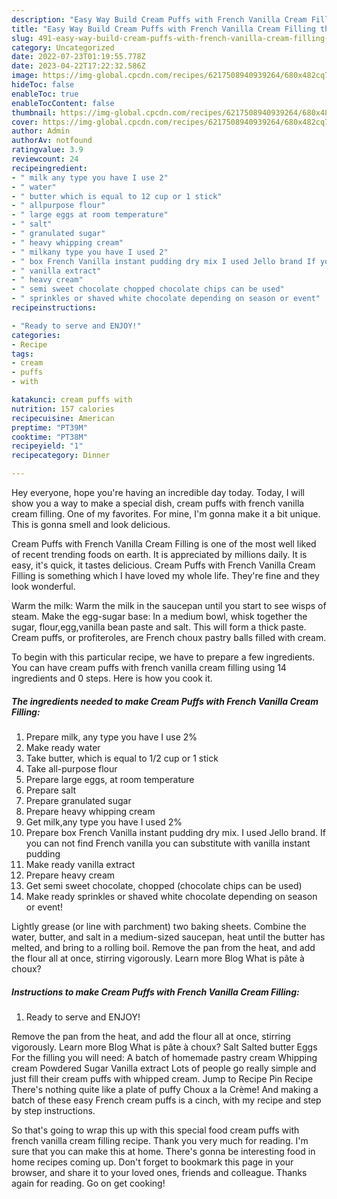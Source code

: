 ```yaml
---
description: "Easy Way Build Cream Puffs with French Vanilla Cream Filling the Very Delicious}"
title: "Easy Way Build Cream Puffs with French Vanilla Cream Filling the Very Delicious}"
slug: 491-easy-way-build-cream-puffs-with-french-vanilla-cream-filling-the-very-delicious
category: Uncategorized
date: 2022-07-23T01:19:55.778Z
date: 2023-04-22T17:22:32.586Z
image: https://img-global.cpcdn.com/recipes/6217508940939264/680x482cq70/cream-puffs-with-french-vanilla-cream-filling-recipe-main-photo.jpg
hideToc: false
enableToc: true
enableTocContent: false
thumbnail: https://img-global.cpcdn.com/recipes/6217508940939264/680x482cq70/cream-puffs-with-french-vanilla-cream-filling-recipe-main-photo.jpg
cover: https://img-global.cpcdn.com/recipes/6217508940939264/680x482cq70/cream-puffs-with-french-vanilla-cream-filling-recipe-main-photo.jpg
author: Admin
authorAv: notfound
ratingvalue: 3.9
reviewcount: 24
recipeingredient:
- " milk any type you have I use 2"
- " water"
- " butter which is equal to 12 cup or 1 stick"
- " allpurpose flour"
- " large eggs at room temperature"
- " salt"
- " granulated sugar"
- " heavy whipping cream"
- " milkany type you have I used 2"
- " box French Vanilla instant pudding dry mix I used Jello brand If you can not find French vanilla you can substitute with vanilla instant pudding"
- " vanilla extract"
- " heavy cream"
- " semi sweet chocolate chopped chocolate chips can be used"
- " sprinkles or shaved white chocolate depending on season or event"
recipeinstructions:

- "Ready to serve and ENJOY!"
categories:
- Recipe
tags:
- cream
- puffs
- with

katakunci: cream puffs with 
nutrition: 157 calories
recipecuisine: American
preptime: "PT39M"
cooktime: "PT38M"
recipeyield: "1"
recipecategory: Dinner

---
```



Hey everyone, hope you're having an incredible day today. Today, I will show you a way to make a special dish, cream puffs with french vanilla cream filling. One of my favorites. For mine, I'm gonna make it a bit unique. This is gonna smell and look delicious.

Cream Puffs with French Vanilla Cream Filling is one of the most well liked of recent trending foods on earth. It is appreciated by millions daily. It is easy, it's quick, it tastes delicious. Cream Puffs with French Vanilla Cream Filling is something which I have loved my whole life. They're fine and they look wonderful.

Warm the milk: Warm the milk in the saucepan until you start to see wisps of steam. Make the egg-sugar base: In a medium bowl, whisk together the sugar, flour,egg,vanilla bean paste and salt. This will form a thick paste. Cream puffs, or profiteroles, are French choux pastry balls filled with cream.


To begin with this particular recipe, we have to prepare a few ingredients. You can have cream puffs with french vanilla cream filling using 14 ingredients and 0 steps. Here is how you cook it.

<!--inarticleads1-->

##### The ingredients needed to make Cream Puffs with French Vanilla Cream Filling:

1. Prepare  milk, any type you have I use 2%
1. Make ready  water
1. Take  butter, which is equal to 1/2 cup or 1 stick
1. Take  all-purpose flour
1. Prepare  large eggs, at room temperature
1. Prepare  salt
1. Prepare  granulated sugar
1. Prepare  heavy whipping cream
1. Get  milk,any type you have I used 2%
1. Prepare  box French Vanilla instant pudding dry mix. I used Jello brand. If you can not find French vanilla you can substitute with vanilla instant pudding
1. Make ready  vanilla extract
1. Prepare  heavy cream
1. Get  semi sweet chocolate, chopped (chocolate chips can be used)
1. Make ready  sprinkles or shaved white chocolate depending on season or event!


Lightly grease (or line with parchment) two baking sheets. Combine the water, butter, and salt in a medium-sized saucepan, heat until the butter has melted, and bring to a rolling boil. Remove the pan from the heat, and add the flour all at once, stirring vigorously. Learn more Blog What is pâte à choux? 

<!--inarticleads2-->

##### Instructions to make Cream Puffs with French Vanilla Cream Filling:


1. Ready to serve and ENJOY!

Remove the pan from the heat, and add the flour all at once, stirring vigorously. Learn more Blog What is pâte à choux? Salt Salted butter Eggs For the filling you will need: A batch of homemade pastry cream Whipping cream Powdered Sugar Vanilla extract Lots of people go really simple and just fill their cream puffs with whipped cream. Jump to Recipe Pin Recipe There&#39;s nothing quite like a plate of puffy Choux a la Crème! And making a batch of these easy French cream puffs is a cinch, with my recipe and step by step instructions. 

So that's going to wrap this up with this special food cream puffs with french vanilla cream filling recipe. Thank you very much for reading. I'm sure that you can make this at home. There's gonna be interesting food in home recipes coming up. Don't forget to bookmark this page in your browser, and share it to your loved ones, friends and colleague. Thanks again for reading. Go on get cooking!
